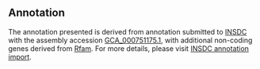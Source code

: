 

Annotation
----------

The annotation presented is derived from annotation submitted to
[INSDC](http://www.insdc.org) with the assembly accession
[GCA\_000751175.1](http://www.ebi.ac.uk/ena/data/view/GCA_000751175.1),
with additional non-coding genes derived from
[Rfam](http://rfam.xfam.org/). For more details, please visit [INSDC
annotation
import](http://ensemblgenomes.org/info/data/insdc_annotation).
